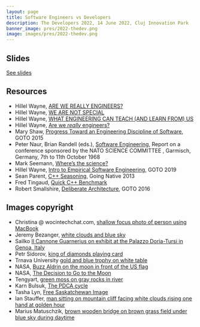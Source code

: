 ```yaml
---
layout: page
title: Software Engineers vs Developers
description: The Developers 2022, 14 June 2022, Cluj Innovation Park
banner_image: pres/2022-thedev.png
image: images/pres/2022-thedev.png
---
```


## Slides

[See slides](/content/pres/TheDevelopers2022-Software-Engineers-vs-Developers-pres.pdf)

## Resources

- Hillel Wayne, [ARE WE REALLY ENGINEERS?](https://hillelwayne.com/post/are-we-really-engineers/)
- Hillel Wayne, [WE ARE NOT SPECIAL](https://www.hillelwayne.com/post/we-are-not-special/)
- Hillel Wayne, [WHAT ENGINEERING CAN TEACH (AND LEARN FROM) US](https://www.hillelwayne.com/post/what-we-can-learn/)
- Hillel Wayne, [Are we *really* engineers?](https://www.youtube.com/watch?v=3018ABlET1Y)
- Mary Shaw, [Progress Toward an Engineering Discipline of Software](https://www.youtube.com/watch?v=lLnsi522LS8), GOTO 2015
- Peter Naur, Brian Randell (eds.), [Software Engineering](https://www.scrummanager.net/files/nato1968e.pdf), Report on a conference sponsored by the NATO SCIENCE COMMITTEE
, Garmisch, Germany, 7th to 11th October 1968
- Mark Seemann, [Where’s the science?](https://blog.ploeh.dk/2020/05/25/wheres-the-science/)
- Hillel Wayne, [Intro to Empirical Software Engineering](https://www.youtube.com/watch?v=WELBnE33dpY), GOTO 2019
- Sean Parent, [C++ Seasoning](https://www.youtube.com/watch?v=W2tWOdzgXHA), Going Native 2013
- Fred Tingaud, [Quick C++ Benchmark](https://www.quick-bench.com)
- Robert Smallshire, [Deliberate Architecture](https://www.youtube.com/watch?v=3cjSpH4SYpU), GOTO 2016


## Images copyright

- Christina @ wocintechchat.com, [shallow focus photo of person using MacBook](https://unsplash.com/photos/6Dv3pe-JnSg)
- Jeremy Bezanger, [white clouds and blue sky](https://unsplash.com/photos/wXZzO38Za84)
- Sailko [Il Cannone Guarnerius on exhibit at the Palazzo Doria-Tursi in Genoa, Italy](https://en.wikipedia.org/wiki/Niccolò_Paganini#/media/File:Bartolomeo_giuseppe_guarneri,_violino_cannone,_appartenuto_a_niccolò_paganini,_cremona_1743.JPG)
- Petr Sidorov, [king of diamonds playing card](https://unsplash.com/photos/GESOWH4YLRI)
- Trnava University [gold and blue trophy on white table](https://unsplash.com/photos/SwCMZwrhQm8)
- NASA, [Buzz Aldrin on the moon in front of the US flag](https://unsplash.com/photos/UeSpvB0Qo88)
- NASA, [The Decision to Go to the Moon](https://en.wikisource.org/wiki/Special_Message_to_the_Congress_on_Urgent_National_Needs#/media/File:Kennedy_Giving_Historic_Speech_to_Congress_-_GPN-2000-001658.jpg)
- Tengyart, [green moss on gray rocks in river](https://unsplash.com/photos/ALrCdq-ui_Q)
- Karn Bulsuk, [The PDCA cycle](https://en.wikipedia.org/wiki/PDCA#/media/File:PDCA_Cycle.svg)
- Tasha Lyn, [Free Saskatchewan Image](https://unsplash.com/photos/KQBE5nFh30k)
- Ian Stauffer, [man sitting on mountain cliff facing white clouds rising one hand at golden hour](https://unsplash.com/photos/bH7kZ0yazB0)
- Marius Matuschzik, [brown wooden bridge on brown grass field under blue sky during daytime](https://unsplash.com/photos/2f4_PW3NIrg)
